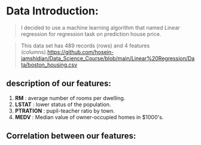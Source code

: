 # Data Introduction:
> I decided to use a machine learning algorithm that named Linear regression for regression task on prediction house price.

> This data set has 489 records (rows) and 4 features (columns).https://github.com/hosein-jamshidian/Data_Science_Course/blob/main/Linear%20Regression/Data/boston_housing.csv

## description of our features:
1. **RM** : average number of rooms per dwelling.
2. **LSTAT** : lower status of the population.
3. **PTRATION** : pupil-teacher ratio by town.
4. **MEDV** : Median value of owner-occupied homes in $1000's.

## Correlation between our features:
